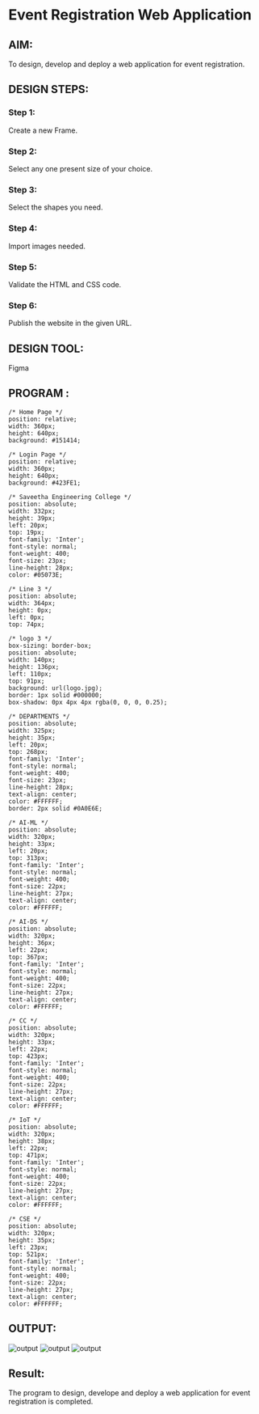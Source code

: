 # Event Registration Web Application

## AIM:
To design, develop and deploy a web application for event registration.

## DESIGN STEPS:
### Step 1:
Create a new Frame.

### Step 2:
Select any one present size of your choice.

### Step 3:
Select the shapes you need.

### Step 4:
Import images needed.

### Step 5:
Validate the HTML and CSS code.

### Step 6:
Publish the website in the given URL.

## DESIGN TOOL:
Figma

## PROGRAM :
```
/* Home Page */
position: relative;
width: 360px;
height: 640px;
background: #151414;

/* Login Page */
position: relative;
width: 360px;
height: 640px;
background: #423FE1;

/* Saveetha Engineering College */
position: absolute;
width: 332px;
height: 39px;
left: 20px;
top: 19px;
font-family: 'Inter';
font-style: normal;
font-weight: 400;
font-size: 23px;
line-height: 28px;
color: #05073E;

/* Line 3 */
position: absolute;
width: 364px;
height: 0px;
left: 0px;
top: 74px;

/* logo 3 */
box-sizing: border-box;
position: absolute;
width: 140px;
height: 136px;
left: 110px;
top: 91px;
background: url(logo.jpg);
border: 1px solid #000000;
box-shadow: 0px 4px 4px rgba(0, 0, 0, 0.25);

/* DEPARTMENTS */
position: absolute;
width: 325px;
height: 35px;
left: 20px;
top: 268px;
font-family: 'Inter';
font-style: normal;
font-weight: 400;
font-size: 23px;
line-height: 28px;
text-align: center;
color: #FFFFFF;
border: 2px solid #0A0E6E;

/* AI-ML */
position: absolute;
width: 320px;
height: 33px;
left: 20px;
top: 313px;
font-family: 'Inter';
font-style: normal;
font-weight: 400;
font-size: 22px;
line-height: 27px;
text-align: center;
color: #FFFFFF;

/* AI-DS */
position: absolute;
width: 320px;
height: 36px;
left: 22px;
top: 367px;
font-family: 'Inter';
font-style: normal;
font-weight: 400;
font-size: 22px;
line-height: 27px;
text-align: center;
color: #FFFFFF;

/* CC */
position: absolute;
width: 320px;
height: 33px;
left: 22px;
top: 423px;
font-family: 'Inter';
font-style: normal;
font-weight: 400;
font-size: 22px;
line-height: 27px;
text-align: center;
color: #FFFFFF;

/* IoT */
position: absolute;
width: 320px;
height: 38px;
left: 22px;
top: 471px;
font-family: 'Inter';
font-style: normal;
font-weight: 400;
font-size: 22px;
line-height: 27px;
text-align: center;
color: #FFFFFF;

/* CSE */
position: absolute;
width: 320px;
height: 35px;
left: 23px;
top: 521px;
font-family: 'Inter';
font-style: normal;
font-weight: 400;
font-size: 22px;
line-height: 27px;
text-align: center;
color: #FFFFFF;

```
## OUTPUT:
![output](image.png)
![output](image-1.png)
![output](image-2.png)

## Result:

The program to design, develope and deploy a web application for event registration is completed.
